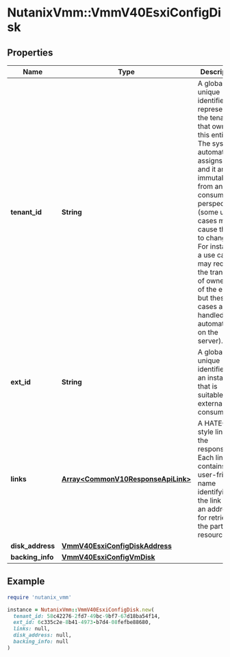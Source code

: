 # NutanixVmm::VmmV40EsxiConfigDisk

## Properties

| Name | Type | Description | Notes |
| ---- | ---- | ----------- | ----- |
| **tenant_id** | **String** | A globally unique identifier that represents the tenant that owns this entity. The system automatically assigns it, and it and is immutable from an API consumer perspective (some use cases may cause this Id to change - For instance, a use case may require the transfer of ownership of the entity, but these cases are handled automatically on the server).  | [optional][readonly] |
| **ext_id** | **String** | A globally unique identifier of an instance that is suitable for external consumption.  | [optional][readonly] |
| **links** | [**Array&lt;CommonV10ResponseApiLink&gt;**](CommonV10ResponseApiLink.md) | A HATEOAS style link for the response.  Each link contains a user-friendly name identifying the link and an address for retrieving the particular resource.  | [optional][readonly] |
| **disk_address** | [**VmmV40EsxiConfigDiskAddress**](VmmV40EsxiConfigDiskAddress.md) |  | [optional] |
| **backing_info** | [**VmmV40EsxiConfigVmDisk**](VmmV40EsxiConfigVmDisk.md) |  | [optional] |

## Example

```ruby
require 'nutanix_vmm'

instance = NutanixVmm::VmmV40EsxiConfigDisk.new(
  tenant_id: 58c42276-2fd7-49bc-9bf7-67d18ba54f14,
  ext_id: 6c335c2e-8b41-4973-b7d4-08fefbe88680,
  links: null,
  disk_address: null,
  backing_info: null
)
```

